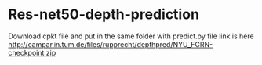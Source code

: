 # Res-net50-depth-prediction
Download cpkt file and put in the same folder with predict.py file
link is here http://campar.in.tum.de/files/rupprecht/depthpred/NYU_FCRN-checkpoint.zip
